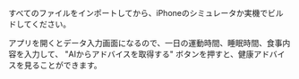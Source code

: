 すべてのファイルをインポートしてから、iPhoneのシミュレータか実機でビルドしてください。

アプリを開くとデータ入力画面になるので、一日の運動時間、睡眠時間、食事内容を入力して、 "AIからアドバイスを取得する" ボタンを押すと、健康アドバイスを見ることができます。
